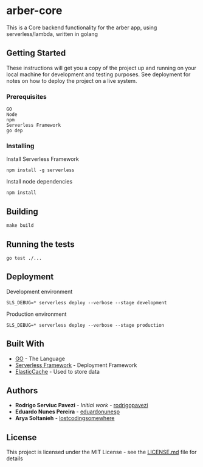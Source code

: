 # arber-core

This is a Core backend functionality for the arber app, using serverless/lambda, written in golang

## Getting Started

These instructions will get you a copy of the project up and running on your local machine for development and testing purposes. See deployment for notes on how to deploy the project on a live system.

### Prerequisites

```
GO
Node
npm
Serverless Framework
go dep
```

### Installing

Install Serverless Framework

```
npm install -g serverless
```

Install node dependencies

```
npm install
```

## Building

```
make build
```

## Running the tests

```
go test ./...
```

## Deployment

Development environment
```
SLS_DEBUG=* serverless deploy --verbose --stage development
```

Production environment
```
SLS_DEBUG=* serverless deploy --verbose --stage production
```

## Built With

* [GO](https://golang.org) - The Language
* [Serverless Framework](https://serverless.com) - Deployment Framework
* [ElasticCache](https://aws.amazon.com/elasticache/) - Used to store data


## Authors

* **Rodrigo Serviuc Pavezi** - *Initial work* - [rodrigopavezi](https://gitlab.com/rodrigopavezi)
* **Eduardo Nunes Pereira** - [eduardonunesp](https://gitlab.com/eduardonunesp)
* **Arya Soltanieh** - [lostcodingsomewhere](https://gitlab.com/lostcodingsomewhere)

## License

This project is licensed under the MIT License - see the [LICENSE.md](LICENSE.md) file for details
